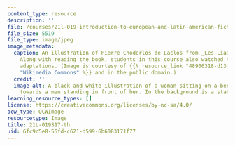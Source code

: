```yaml
---
content_type: resource
description: ''
file: /courses/21l-019-introduction-to-european-and-latin-american-fiction-great-books-on-the-page-and-on-the-screen-spring-2017/6fc9c5e855fdc621d5996b6083171f77_21L-019S17-th.jpg
file_size: 5519
file_type: image/jpeg
image_metadata:
  caption: An illustration of Pierre Choderlos de Laclos from _Les Liaisons dangereuses_.
    Along with reading the book, students in this course also watched two modern film
    adaptations. (Image is courtesy of {{% resource_link "48906318-d13f-4f7b-b54d-284abeb00f6d"
    "Wikimedia Commons" %}} and in the public domain.)
  credit: ''
  image-alt: A black and white illustration of a woman sitting on a bench, reaching
    towards a man standing in front of her. In the background is a statue of a cherub.
learning_resource_types: []
license: https://creativecommons.org/licenses/by-nc-sa/4.0/
ocw_type: OCWImage
resourcetype: Image
title: 21L-019S17-th
uid: 6fc9c5e8-55fd-c621-d599-6b6083171f77
---
```

